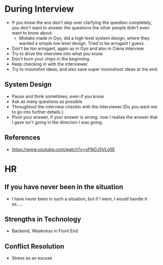 # During Interview
- If you know the ans don't skip over clarfying the question completely, you don't want to answer the questions the other people didn't even want to know about.
  - Mistake made in Oyo, did a high level system design, where they wanted a simple low level design. Tried to be arrogant I guess.
- Don't be too arrogant, again as in Oyo and also in Ciena interview.
- Try to drive the interview into what you know.
- Don't burn your chips in the beginning.
- Keep checking in with the interviewer.
- Try to moonshot ideas, and also save super moonshoot ideas at the end.

## System Design
- Pause and think sometimes, even if you know.
- Ask as many questions as possible.
- Throughtout the interview checkin with the interviewer.(Do you want me to go into further details.).
- Pivot your answer, if your answer is wrong. now I realise the answer that I gave isn't going in the direction I was going.
## References
- https://www.youtube.com/watch?v=gFNOJ5VLg5E


# HR

## If you have never been in the situation
- I have never been in such a situation, but if I were, I would handle it as.....

## Strengths in Technology
- Backend, Weakness in Front End

## Conflict Resolution
- Stress as an excuse
